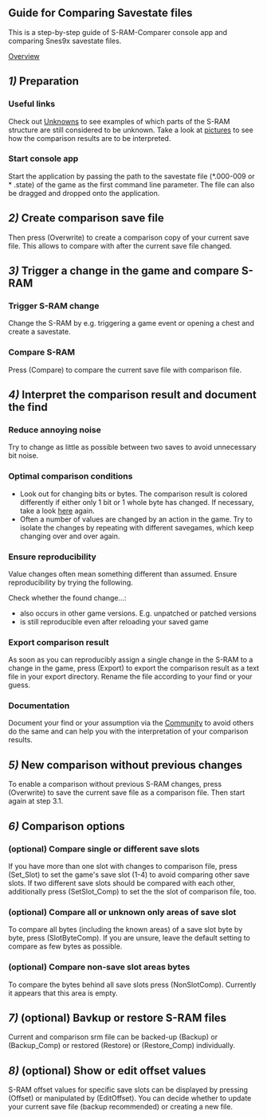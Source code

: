## Guide for Comparing Savestate files

This is a step-by-step guide of S-RAM-Comparer console app and comparing Snes9x savestate files.

<a href=guides>Overview</a>

## ***1)*** Preparation

### Useful links
Check out <a href="unknowns">Unknowns</a> to see examples of which parts of the S-RAM structure are still considered to be unknown. Take a look at <a href="imagery">pictures</a> to see how the comparison results are to be interpreted.

### Start console app
Start the application by passing the path to the savestate file (*.000-009 or * .state) of the game as the first command line parameter. The file can also be dragged and dropped onto the application.

## ***2)*** Create comparison save file
Then press (Overwrite) to create a comparison copy of your current save file. This allows to compare with after the current save file changed.

## ***3)*** Trigger a change in the game and compare S-RAM

### Trigger S-RAM change
Change the S-RAM by e.g. triggering a game event or opening a chest and create a savestate.

### Compare S-RAM
Press (Compare) to compare the current save file with comparison file. 

## ***4)*** Interpret the comparison result and document the find

### Reduce annoying noise
Try to change as little as possible between two saves to avoid unnecessary bit noise.

### Optimal comparison conditions
* Look out for changing bits or bytes. The comparison result is colored differently if either only 1 bit or 1 whole byte has changed. If necessary, take a look <a href="imagery">here</a> again.
* Often a number of values are changed by an action in the game. Try to isolate the changes by repeating with different savegames, which keep changing over and over again.

### Ensure reproducibility
Value changes often mean something different than assumed. Ensure reproducibility by trying the following.

Check whether the found change…:
* also occurs in other game versions. E.g. unpatched or patched versions
* is still reproducible even after reloading your saved game

### Export comparison result
As soon as you can reproducibly assign a single change in the S-RAM to a change in the game, press (Export) to export the comparison result as a text file in your export directory. Rename the file according to your find or your guess.

### Documentation
Document your find or your assumption via the <a href="community">Community</a> to avoid others do the same and can help you with the interpretation of your comparison results.

## ***5)*** New comparison without previous changes
To enable a comparison without previous S-RAM changes, press (Overwrite) to save the current save file as a comparison file. Then start again at step 3.1.

## ***6)*** Comparison options

### (optional) Compare single or different save slots
If you have more than one slot with changes to comparison file, press (Set_Slot) to
     set the game's save slot (1-4) to avoid comparing other save slots. If two different save slots should be 
     compared with each other, additionally press (SetSlot_Comp) to set the the slot of comparison file, too.

### (optional) Compare all or unknown only areas of save slot
To compare all bytes (including the known areas) of a save slot byte by byte, press (SlotByteComp). If you are unsure, leave the default setting to compare as few bytes as possible.

### (optional) Compare non-save slot areas bytes
To compare the bytes behind all save slots press (NonSlotComp). Currently it appears that this area is empty.

## ***7)*** (optional) Bavkup or restore S-RAM files
Current and comparison srm file can be backed-up (Backup) or (Backup_Comp) or restored (Restore) or (Restore_Comp) individually.

## ***8)*** (optional) Show or edit offset values
S-RAM offset values for specific save slots can be displayed by pressing (Offset) or manipulated by (EditOffset). You can decide whether to update your current save file (backup recommended) or creating a new file.
